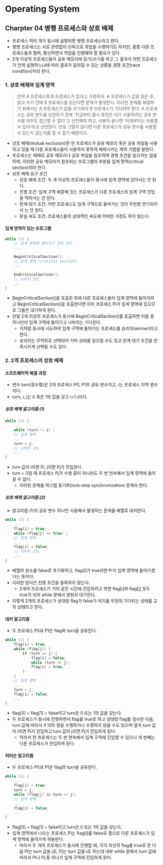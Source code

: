 # Operating System

## Charpter 04 병행 프로세스와 상호 배제

- 프로세스 여러 개가 동시에 실행되면 병행 프로세스라고 한다.
- 병행 프로세스는 서로 관련없이 단독으로 작업을 수행하기도 하지만, 종종 다른 프로세스들과 협력, 통신하면서 작업을 진행해야 할 필요가 있다.
- 2개 이상의 프로세스들이 공유 메모리에 읽기/쓰기를 하고 그 결과가 어떤 프로세스가 언제 실행하느냐에 따라 결과가 달라질 수 있는 상황을 경쟁 조건(race condition)이라 한다.

### 1. 상호 배제와 임계 영역

> 만약 A 프로세스와 B 프로세스가 있다고 가정하자. A 프로세스가 값을 읽은 후, 읽고 쓰기 전에 B 프로세스를 읽는다면 문제가 발생한다. 이러한 문제를 해결하기 위해서는 A 프로세스가 값을 쓰기까지 B 프로세스가 기다려야 한다. A 프로세스는 공유 변수를 선언하기 전에 '지금부터 잠시 동안은 내가 사용하려는 공유 변수를 아무도 접근할 수 없다'고 선언해야 하고, 사용이 끝나면 '이제부터는 사용할 수 있다'라고 선언한다. 만일 그렇지 않다면 다른 프로세스가 공유 변수를 사용할 수 있는지 없는지를 알 수 없기 때문이다.

- 상호 배제(mutual exclusion)란 한 프로세스가 공유 메모리 혹은 공유 파일을 사용하고 있을 때 다른 프로세스들이 사용하지 못하게 배제시키는 제어 기법을 말한다.
- 프로세스는 때때로 공유 메모리나 공유 파일을 참조하여 경쟁 조건을 일으키는 일을 하며, 이러한 공유 메모리가 참조되는 프로그램의 부분을 임계 영역(critical section)이라 한다.
- 상호 배제 요구 조건
  - 상호 배제 조건: 두 개 이상의 프로세스들이 동시에 임계 영역에 있어서는 안 된다.
  - 진행 조건: 임계 구역 바깥에 있는 프로세스가 다른 프로세스의 임계 구역 진입을 막아서는 안 된다.
  - 한계 대기 조건: 어떤 프로세스도 임계 구역으로 들어가는 것이 무한정 연기되어서 는 안 된다.
  - 동일 속도 조건: 프로세스들의 상대적인 속도에 어떠한 가정도 하지 않는다.

#### 임계 영역이 있는 프로그램

```cpp
while (1) {
    // 임계 영역에 들어가기 전의 코드
    ...

    BeginCriticalSection();
    // 임계 영역 (critical section)
    ...

    EndCriticalSection();
    // 나머지 코드
    ...
}
```

- BeginCriticalSection()을 호출한 후에 다른 프로세스들이 임계 영역에 들어가려고 BeginCriticalSection()을 호출한다면 이미 프로세스 Pi가 임계 영역에 있으므로 그들은 대기하게 된다.
- 만일 2개 이상의 프로세스가 동시에 BeginCriticalSection()를 호출하면 이들 중 하나만이 임계 구역에 들어가고 나머지는 기다린다.
  - 이처럼 동시에 시도하여 임계 구역에 들어가는 프로세스를 승리자(winner)라고 한다.
  - 승리자는 무작위로 선택되어 기아 상태를 일으킬 수도 있고 한계 대기 조건을 만족시키게 선택될 수도 있다.

### 2. 2개 프로세스의 상호 배제

#### 소프트웨어적 해결 과정

- 변수 turn(정수형)은 2개 프로세스 P0, P1의 공유 변수이고, i는 프로세스 지역 변수이다.
- turn, i, j는 0 혹은 1의 값을 갖고 i=1-j이다.

##### 상호 배제 알고리즘 (1)

```cpp
while (1) {
    ...
    while (turn != i) ;
    // 임계 영역
    ...
    turn = j;
    // 나머지 코드
    ...
}
```

- turn 값이 i이면 Pi, j이면 Pj가 진입한다.
- turn = 0일 때 프로세스 Pj가 수행 중이 아니라도 두 번 연속해서 임계 영역에 들어갈 수 없다.
  - 이러한 문제를 락스텝 동기화(lock-step synchronization) 문제라 한다.

##### 상호 배제 알고리즘 (2)

- 알고리즘 (1)의 공유 변수 하나만 사용해서 발생하는 문제를 배열로 대치한다.

```cpp
while (1) {
    ...
    flag[i] = true;
    while (flag[j] == true) ;
    // 임계 영역
    ...
    flag[i] = false;
    // 나머지 코드
    ...
}
```

- 배열의 원소를 false로 초기화하고, flag[i]가 true라면 Pi가 임계 영역에 들어가겠다는 뜻이다.
- 이러한 방식은 진행 조건을 충족하지 않는다.
  - 2개의 프로세스가 거의 같은 시간에 진입하려고 하면 flag[i]와 flag[j] 모두 true가 되어 while 문에서 영원히 대기한다.
- 이렇게 2개의 프로세스가 상대방 flag가 false가 되기를 무한히 기다리는 상태를 교착 상태라고 한다.

#### 데커 알고리즘

- 두 프로세스 P0과 P1은 flag와 turn을 공유한다.

```cpp
while (1) {
    flag[i] = true;
    while (flag[j]) {
        if (turn == j) {
            flag[i] = false;
            while (turn == j);
            flag[i] = true;
        }
    }
    // 임계 영역
    ...
    turn = j;
    flag[i] = false;
    ...
}
```

- flag[0] = flag[1] = false이고 turn은 0 또는 1의 값을 갖는다.
- 두 프로세스가 동시에 진행하면서 flag를 true로 하고 상대방 flag를 검사한 다음, turn 값에 따라서 if 이하 절을 수행하거나 수행하지 않을 수도 있으며 결국 turn 값이 i이면 Pi가 진입하고 turn 값이 j이면 Pj가 진입하게 된다.
  - 따라서 한 프로세스는 두 번 연속해서 임계 구역에 진입할 수 있으나 세 번째는 다른 프로세스가 진입하게 된다.

#### 피터슨 알고리즘

- 두 프로세스 P0과 P1은 flag와 turn을 공유한다.

```cpp
while (1) {
    ...
    flag[i] = true;
    turn = j;
    while (flag[j] && turn == j);
    // 임계 영역
    ...
    flag[i] = false;
    ...
}
```

- flag[0] = flag[1] = false이고 turn은 0 또는 1의 값을 갖는다.
- 임계 영역에서 나오는 프로세스 Pi는 flag[i]를 false로 함으로 다른 프로세스가 임계 영역에 들어가게 허용한다.
  - 따라서 두 개의 프로세스가 동시에 진행할 때, 각각 자신의 flag를 true로 한 다음 Pi는 turn 값을 j로, Pj는 turn 값을 i로 하는데 내부 while 문에서 turn 값에 따라서 Pi나 Pj 중 하나가 임계 구역에 진입하게 된다.
